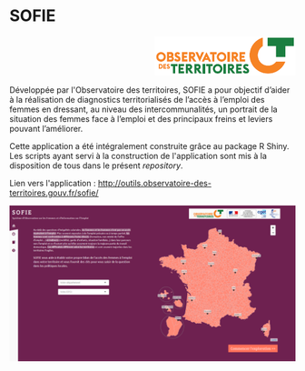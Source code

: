 # SOFIE
<p align = right>
  <img src="https://raw.githubusercontent.com/observatoire-territoires/SOFIE/master/www/logo_OT.png"/>
</p>

Développée par l'Observatoire des territoires, SOFIE a pour objectif d’aider à la réalisation de diagnostics territorialisés de l’accès à l’emploi des femmes en dressant, au niveau des intercommunalités, un portrait de la situation des femmes face à l’emploi et des principaux freins et leviers pouvant l’améliorer.

Cette application a été intégralement construite grâce au package R Shiny. Les scripts ayant servi à la construction de l'application sont mis à la disposition de tous dans le présent *repository*. 


Lien vers l'application : http://outils.observatoire-des-territoires.gouv.fr/sofie/


<img src="https://raw.githubusercontent.com/observatoire-territoires/SOFIE/master/www/sofie_accueil.png"/>
